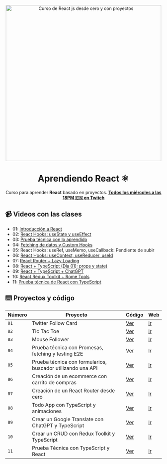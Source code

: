 <div align="center">

<img alt="Curso de React js desde cero y con proyectos" src="https://user-images.githubusercontent.com/1561955/212888793-fd719e58-b0c2-4d03-9c55-38e3e79ebc17.png" width="500" />

# Aprendiendo React ⚛️

Curso para aprender **React** basado en proyectos.
**[Todos los miércoles a las 18PM 🇪🇸 en Twitch](https://twitch.tv/midudev)**
</div>

## 📹 Videos con las clases

- 01: [Introducción a React](https://www.youtube.com/watch?v=7iobxzd_2wY)
- 02: [React Hooks: useState y useEffect](https://www.youtube.com/watch?v=qkzcjwnueLA&feature=youtu.be)
- 03: [Prueba técnica con lo aprendido](https://www.youtube.com/watch?v=XYpadB4VadY&feature=youtu.be)
- 04: [Fetching de datos y Custom Hooks](https://youtu.be/x-LcbVw99o8)
- 05: React Hooks: useRef, useMemo, useCallback: Pendiente de subir
- 06: [React Hooks: useContext, useReducer, useId](https://www.twitch.tv/videos/1738955695)
- 07: [React Router + Lazy Loading](https://www.twitch.tv/videos/1745844783?filter=archives&sort=time)
- 08: [React + TypeScript (Día 01): props y state)](https://www.twitch.tv/videos/1752654224?filter=archives&sort=time)
- 09: [React + TypeScript + ChatGPT](https://www.twitch.tv/videos/1779023294)
- 10: [React Redux Toolkit + Rome Tools](https://www.twitch.tv/videos/1785418662)
- 11: [Prueba técnica de React con TypeScript](https://www.twitch.tv/videos/1792623213)

## ⌨️ Proyectos y código

| Número | Proyecto | Código | Web |
| --- | --- | --- | --- |
| `01` | Twitter Follow Card | [Ver](projects/01-twitter-follow-card/) | [Ir](https://midu-react-01.surge.sh) |
| `02` | Tic Tac Toe | [Ver](projects/02-tic-tac-toe/) | [Ir](https://midu-react-02.surge.sh) |
| `03` | Mouse Follower | [Ver](projects/03-mouse-follower) | [Ir](https://midu-react-03.surge.sh) |
| `04` | Prueba técnica con Promesas, fetching y testing E2E | [Ver](projects/04-react-prueba-tecnica) | [Ir](#) |
| `05` | Prueba técnica con formularios, buscador utilizando una API | [Ver](projects/05-react-buscador-peliculas) | [Ir](#) |
| `06` | Creación de un ecommerce con carrito de compras | [Ver](projects/06-shopping-cart) | [Ir](#) |
| `07` | Creación de un React Router desde cero | [Ver](projects/07-midu-router) | [Ir](#) |
| `08` | Todo App con TypeScript y animaciones | [Ver](projects/08-todo-app-typescript) | [Ir](#) |
| `09` | Crear un Google Translate con ChatGPT y TypeScript | [Ver](projects/09-google-translate-clone/) | [Ir](#) |
| `10` | Crear un CRUD con Redux Toolkit y TypeScript | [Ver](projects/10-crud-redux/) | [Ir](#) |
| `11` | Prueba Técnica con TypeScript y React | [Ver](projects/11-typescript-prueba-tecnica/) | [Ir](#) |
